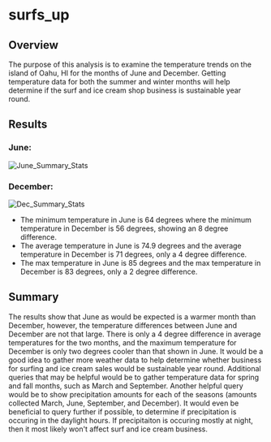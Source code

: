 # surfs_up

## Overview 
The purpose of this analysis is to examine the temperature trends on the island of Oahu, HI for the months of June and December.  Getting temperature data for both the summer and winter months will help determine if the surf and ice cream shop business is sustainable year round.  

## Results
### June:
![June_Summary_Stats](https://user-images.githubusercontent.com/103215123/175567042-6534469a-8f26-4343-9490-4dfa743a2b66.png)

### December:
![Dec_Summary_Stats](https://user-images.githubusercontent.com/103215123/175567157-323c6e93-ca4d-4824-a1fa-fa79e177f9c7.png)

- The minimum temperature in June is 64 degrees where the minimum temperature in December is 56 degrees, showing an 8 degree difference. 
- The average temperature in June is 74.9 degrees and the average temperature in December is 71 degrees, only a 4 degree difference. 
- The max temperature in June is 85 degrees and the max temperature in December is 83 degrees, only a 2 degree difference. 

## Summary 
The results show that June as would be expected is a warmer month than December, however, the temperature differences between June and December are not that large.  There is only a 4 degree difference in average temperatures for the two months, and the maximum temperature for December is only two degrees cooler than that shown in June. It would be a good idea to gather more weather data to help determine whether business for surfing and ice cream sales would be sustainable year round. Additional queries that may be helpful would be to gather temperature data for spring and fall months, such as March and September.  Another helpful query would be to show precipitation amounts for each of the seasons (amounts collected March, June, September, and December).  It would even be beneficial to query further if possible, to determine if precipitation is occuring in the daylight hours. If precipitaiton is occuring mostly at night, then it most likely won't affect surf and ice cream business.  

